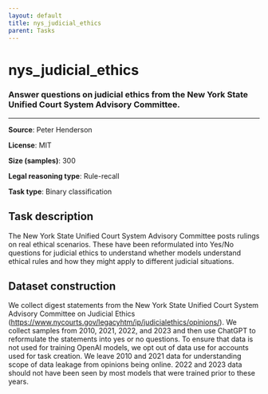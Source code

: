 ```yaml
---
layout: default
title: nys_judicial_ethics
parent: Tasks
---
```

# nys_judicial_ethics 

### Answer questions on judicial ethics from the New York State Unified Court System Advisory Committee.
---



**Source**: Peter Henderson

**License**: MIT

**Size (samples)**: 300

**Legal reasoning type**: Rule-recall

**Task type**: Binary classification

## Task description

The New York State Unified Court System Advisory Committee posts rulings on real ethical scenarios. These have been reformulated into Yes/No questions for judicial ethics to understand whether models understand ethical rules and how they might apply to different judicial situations.

## Dataset construction

We collect digest statements from the New York State Unified Court System Advisory Committee on Judicial Ethics (<https://www.nycourts.gov/legacyhtm/ip/judicialethics/opinions/>). We collect samples from 2010, 2021, 2022, and 2023 and then use ChatGPT to reformulate the statements into yes or no questions. To ensure that data is not used for training OpenAI models, we opt out of data use for accounts used for task creation. We leave 2010 and 2021 data for understanding scope of data leakage from opinions being online. 2022 and 2023 data should not have been seen by most models that were trained prior to these years.

